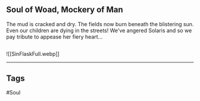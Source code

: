 ## Soul of Woad, Mockery of Man
The mud is cracked and dry. The fields now burn beneath the blistering sun.
Even our children are dying in the streets! We've angered Solaris and so
we pay tribute to appease her fiery heart...

##
![[SinFlaskFull.webp]]

---
## Tags
#Soul